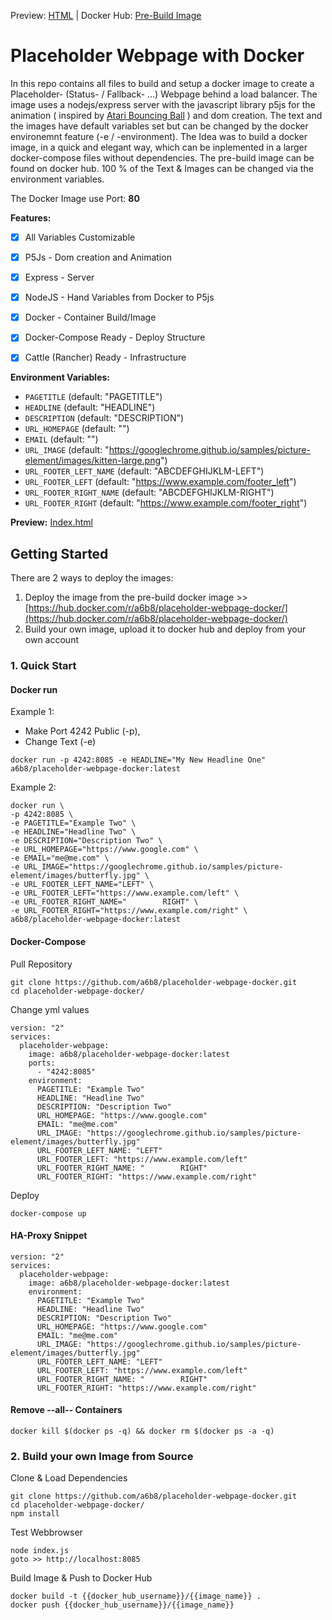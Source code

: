 Preview: [HTML](http://htmlpreview.github.io/?https://github.com/a6b8/placeholder-webpage-docker/blob/master/public/index.html)   |   Docker Hub: [Pre-Build Image](https://hub.docker.com/r/a6b8/placeholder-webpage-docker/)

# Placeholder Webpage with Docker

In this repo contains all files to build and setup a docker image to create a Placeholder- (Status- / Fallback- ...) Webpage behind a load balancer. The image uses a nodejs/express server with the javascript library p5js for the animation ( inspired by [Atari Bouncing Ball](https://www.youtube.com/watch?v=BvSP2JUDk80) ) and dom creation. The text and the images have default variables set but can be changed by the docker environemnt feature (-e / -environment). The Idea was to build a docker image, in a quick and elegant way, which can be inplemented in a larger docker-compose files without dependencies. The pre-build image can be found on docker hub. 100 % of the Text & Images can be changed via the environment variables.

The Docker Image use Port: **80**


**Features:**
- [x] All Variables Customizable
- [x] P5Js - Dom creation and Animation
- [x] Express - Server
- [x] NodeJS - Hand Variables from Docker to P5js
- [x] Docker - Container Build/Image
- [x] Docker-Compose Ready - Deploy Structure
- [x] Cattle (Rancher) Ready - Infrastructure


**Environment Variables:**
- `PAGETITLE` (default: "PAGETITLE")
- `HEADLINE` (default: "HEADLINE")
- `DESCRIPTION` (default: "DESCRIPTION")
- `URL_HOMEPAGE` (default: "")
- `EMAIL` (default: "")
- `URL_IMAGE` (default: "https://googlechrome.github.io/samples/picture-element/images/kitten-large.png")
- `URL_FOOTER_LEFT_NAME` (default: "ABCDEFGHIJKLM-LEFT")
- `URL_FOOTER_LEFT` (default: "https://www.example.com/footer_left")
- `URL_FOOTER_RIGHT_NAME` (default: "ABCDEFGHIJKLM-RIGHT")
- `URL_FOOTER_RIGHT` (default: "https://www.example.com/footer_right")



**Preview:** [Index.html](http://htmlpreview.github.io/?https://github.com/a6b8/customizable-placeholder-webpage-docker/blob/master/public/index.html)


## Getting Started
There are 2 ways to deploy the images:

1. Deploy the image from the pre-build docker image >> [https://hub.docker.com/r/a6b8/placeholder-webpage-docker/](https://hub.docker.com/r/a6b8/placeholder-webpage-docker/)
2. Build your own image, upload it to docker hub and deploy from your own account


### 1. Quick Start
#### Docker run
Example 1:
- Make Port 4242 Public (-p), 
- Change Text (-e)
```
docker run -p 4242:8085 -e HEADLINE="My New Headline One" a6b8/placeholder-webpage-docker:latest
```

Example 2:
```
docker run \
-p 4242:8085 \
-e PAGETITLE="Example Two" \
-e HEADLINE="Headline Two" \
-e DESCRIPTION="Description Two" \
-e URL_HOMEPAGE="https://www.google.com" \
-e EMAIL="me@me.com" \
-e URL_IMAGE="https://googlechrome.github.io/samples/picture-element/images/butterfly.jpg" \
-e URL_FOOTER_LEFT_NAME="LEFT" \
-e URL_FOOTER_LEFT="https://www.example.com/left" \
-e URL_FOOTER_RIGHT_NAME="        RIGHT" \
-e URL_FOOTER_RIGHT="https://www.example.com/right" \
a6b8/placeholder-webpage-docker:latest
```


#### Docker-Compose
Pull Repository
```
git clone https://github.com/a6b8/placeholder-webpage-docker.git
cd placeholder-webpage-docker/
```

Change yml values 
```
version: "2"
services:
  placeholder-webpage:
    image: a6b8/placeholder-webpage-docker:latest
    ports:
      - "4242:8085"
    environment:
      PAGETITLE: "Example Two"
      HEADLINE: "Headline Two"
      DESCRIPTION: "Description Two"
      URL_HOMEPAGE: "https://www.google.com"
      EMAIL: "me@me.com"
      URL_IMAGE: "https://googlechrome.github.io/samples/picture-element/images/butterfly.jpg"
      URL_FOOTER_LEFT_NAME: "LEFT"
      URL_FOOTER_LEFT: "https://www.example.com/left"
      URL_FOOTER_RIGHT_NAME: "        RIGHT"
      URL_FOOTER_RIGHT: "https://www.example.com/right"
```

Deploy
```
docker-compose up
```

#### HA-Proxy Snippet
```
version: "2"
services:
  placeholder-webpage:
    image: a6b8/placeholder-webpage-docker:latest
    environment:
      PAGETITLE: "Example Two"
      HEADLINE: "Headline Two"
      DESCRIPTION: "Description Two"
      URL_HOMEPAGE: "https://www.google.com"
      EMAIL: "me@me.com"
      URL_IMAGE: "https://googlechrome.github.io/samples/picture-element/images/butterfly.jpg"
      URL_FOOTER_LEFT_NAME: "LEFT"
      URL_FOOTER_LEFT: "https://www.example.com/left"
      URL_FOOTER_RIGHT_NAME: "        RIGHT"
      URL_FOOTER_RIGHT: "https://www.example.com/right"
```


#### Remove --all-- Containers
```
docker kill $(docker ps -q) && docker rm $(docker ps -a -q)
```

### 2. Build your own Image from Source

Clone & Load Dependencies
```
git clone https://github.com/a6b8/placeholder-webpage-docker.git
cd placeholder-webpage-docker/
npm install
```

Test Webbrowser
```
node index.js
goto >> http://localhost:8085
```

Build Image & Push to Docker Hub
```
docker build -t {{docker_hub_username}}/{{image_name}} .
docker push {{docker_hub_username}}/{{image_name}}
```
